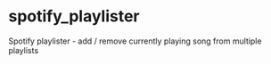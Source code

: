 # spotify_playlister
Spotify playlister - add / remove currently playing song from multiple playlists
